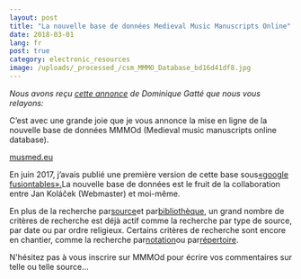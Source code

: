 ```yaml
---
layout: post
title: "La nouvelle base de données Medieval Music Manuscripts Online"
date: 2018-03-01
lang: fr
post: true
category: electronic_resources
image: /uploads/_processed_/csm_MMMO_Database_bd16d41df8.jpg
---
```



_Nous avons reçu [cette annonce](http://gregorian-chant.ning.com/group/lesmanuscritsduweb/forum/topics/the-new-database-music-manuscripts-online "Ouvre un lien externe dans une nouvelle fenêtre") de Dominique Gatté que nous vous relayons:_

C’est avec une grande joie que je vous annonce la mise en ligne de la nouvelle base de données MMMOd (Medieval music manuscripts online database).

[musmed.eu](http://musmed.eu)

En juin 2017, j’avais publié une première version de cette base sous[«google fusiontables».](http://gregorian-chant.ning.com/group/lesmanuscritsduweb/forum/topics/new-database-6900-music-manuscripts-online-mmmod)La nouvelle base de données est le fruit de la collaboration entre Jan Koláček (Webmaster) et moi-même.

En plus de la recherche par[source](http://musmed.eu/sources)et par[bibliothèque](http://musmed.eu/archives), un grand nombre de critères de recherche est déjà actif comme la recherche par type de source, par date ou par ordre religieux. Certains critères de recherche sont encore en chantier, comme la recherche par[notation](http://musmed.eu/notation)ou par[répertoire](http://musmed.eu/repertoire).

N'hésitez pas à vous inscrire sur MMMOd pour écrire vos commentaires sur telle ou telle source...



<script type="text/javascript">var switchTo5x=true;</script><script type="text/javascript" src="http://w.sharethis.com/button/buttons.js"></script><script type="text/javascript">stLight.options({publisher: "9b601438-1ce1-49d8-bfd7-9cff5df54c17", doNotHash: false, doNotCopy: false, hashAddressBar: false});</script>